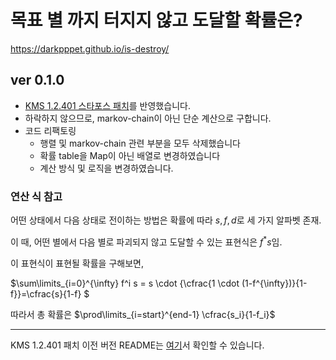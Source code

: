 # 목표 별 까지 터지지 않고 도달할 확률은?

https://darkpppet.github.io/is-destroy/


## ver 0.1.0

- [KMS 1.2.401 스타포스 패치](https://maplestory.nexon.com/news/update/767)를 반영했습니다.
- 하락하지 않으므로, markov-chain이 아닌 단순 계산으로 구합니다.
- 코드 리팩토링
  - 행렬 및 markov-chain 관련 부분을 모두 삭제했습니다
  - 확률 table을 Map이 아닌 배열로 변경하였습니다
  - 계산 방식 및 로직을 변경하였습니다.

### 연산 식 참고
어떤 상태에서 다음 상태로 전이하는 방법은 확률에 따라 $s, f, d$로 세 가지 알파벳 존재.

이 때, 어떤 별에서 다음 별로 파괴되지 않고 도달할 수 있는 표현식은 $f^{*}s$임.

이 표현식이 표현될 확률을 구해보면,

$\sum\limits_{i=0}^{\infty} f^i s = s \cdot {\cfrac{1 \cdot (1-f^{\infty})}{1-f}}=\cfrac{s}{1-f} $

따라서 총 확률은 $\prod\limits_{i=start}^{end-1} \cfrac{s_i}{1-f_i}$

---

KMS 1.2.401 패치 이전 버전 README는 [여기](https://github.com/darkpppet/is-destroy/blob/main/old/README.md)서 확인할 수 있습니다.

